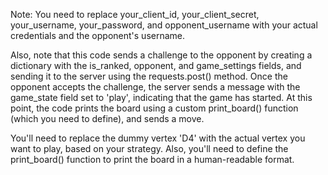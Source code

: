 Note: You need to replace your_client_id, your_client_secret, your_username, your_password, and opponent_username with your actual credentials and the opponent's username.

Also, note that this code sends a challenge to the opponent by creating a dictionary with the is_ranked, opponent, and game_settings fields, and sending it to the server using the requests.post() method. Once the opponent accepts the challenge, the server sends a message with the game_state field set to 'play', indicating that the game has started. At this point, the code prints the board using a custom print_board() function (which you need to define), and sends a move.

You'll need to replace the dummy vertex 'D4' with the actual vertex you want to play, based on your strategy. Also, you'll need to define the print_board() function to print the board in a human-readable format.